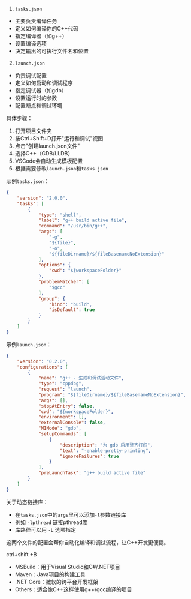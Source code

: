



1. `tasks.json`

- 主要负责编译任务
- 定义如何编译你的C++代码
- 指定编译器（如g++）
- 设置编译选项
- 决定输出的可执行文件名和位置

2. `launch.json`

- 负责调试配置
- 定义如何启动和调试程序
- 指定调试器（如gdb）
- 设置运行时的参数
- 配置断点和调试环境

具体步骤：

1. 打开项目文件夹
2. 按Ctrl+Shift+D打开"运行和调试"视图
3. 点击"创建launch.json文件"
4. 选择C++（GDB/LLDB）
5. VSCode会自动生成模板配置
6. 根据需要修改`launch.json`和`tasks.json`

示例`tasks.json`：

```json
{
    "version": "2.0.0",
    "tasks": [
        {
            "type": "shell",
            "label": "g++ build active file",
            "command": "/usr/bin/g++",
            "args": [
                "-g",
                "${file}",
                "-o",
                "${fileDirname}/${fileBasenameNoExtension}"
            ],
            "options": {
                "cwd": "${workspaceFolder}"
            },
            "problemMatcher": [
                "$gcc"
            ],
            "group": {
                "kind": "build",
                "isDefault": true
            }
        }
    ]
}
```

示例`launch.json`：

```json
{
    "version": "0.2.0",
    "configurations": [
        {
            "name": "g++ - 生成和调试活动文件",
            "type": "cppdbg",
            "request": "launch",
            "program": "${fileDirname}/${fileBasenameNoExtension}",
            "args": [],
            "stopAtEntry": false,
            "cwd": "${workspaceFolder}",
            "environment": [],
            "externalConsole": false,
            "MIMode": "gdb",
            "setupCommands": [
                {
                    "description": "为 gdb 启用整齐打印",
                    "text": "-enable-pretty-printing",
                    "ignoreFailures": true
                }
            ],
            "preLaunchTask": "g++ build active file"
        }
    ]
}
```

关于动态链接库：

- 在`tasks.json`中的`args`里可以添加`-l`参数链接库
- 例如 `-lpthread` 链接pthread库
- 库路径可以用 `-L` 选项指定

这两个文件的配置会帮你自动化编译和调试流程，让C++开发更便捷。



ctrl+shift +B 
- MSBuild：用于Visual Studio和C#/.NET项目
- Maven：Java项目的构建工具
- .NET Core：微软的跨平台开发框架
- Others：适合像C++这样使用g++/gcc编译的项目